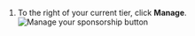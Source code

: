 1. To the right of your current tier, click **Manage**.
   ![Manage your sponsorship button](/assets/images/help/sponsors/manage-your-sponsorship-button.png)
